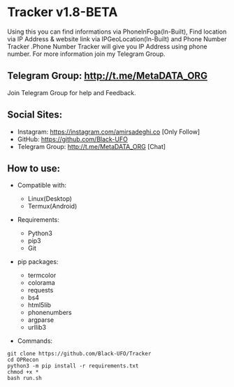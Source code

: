 # Tracker v1.8-BETA
Using this you can find informations via PhoneInFoga(In-Built), Find location via IP Address & website link via IPGeoLocation(In-Built) and Phone Number Tracker .Phone Number Tracker will give you IP Address using phone number. For more information join my Telegram Group.

## Telegram Group: http://t.me/MetaDATA_ORG
Join Telegram Group for help and Feedback.

## Social Sites:
- Instagram: https://instagram.com/amirsadeghi.co [Only Follow]
- GitHub: https://github.com/Black-UFO
- Telegram Group: http://t.me/MetaDATA_ORG [Chat]


## How to use:
- Compatible with:
	- Linux(Desktop)
	- Termux(Android)
- Requirements:
	- Python3
	- pip3
	- Git
- pip packages:
	- termcolor
	- colorama
	- requests
	- bs4
	- html5lib
	- phonenumbers
	- argparse
	- urllib3
	
- Commands:

```
git clone https://github.com/Black-UFO/Tracker
cd OPRecon
python3 -m pip install -r requirements.txt
chmod +x *
bash run.sh

```